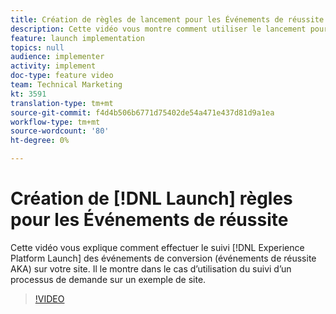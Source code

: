 ```yaml
---
title: Création de règles de lancement pour les Événements de réussite
description: Cette vidéo vous montre comment utiliser le lancement pour effectuer le suivi des événements de conversion (événements de réussite AKA) sur votre site. Il le montre dans le cas d'utilisation du suivi d'un processus de demande sur un exemple de site.
feature: launch implementation
topics: null
audience: implementer
activity: implement
doc-type: feature video
team: Technical Marketing
kt: 3591
translation-type: tm+mt
source-git-commit: f4d4b506b6771d75402de54a471e437d81d9a1ea
workflow-type: tm+mt
source-wordcount: '80'
ht-degree: 0%

---
```



# Création de [!DNL Launch] règles  pour les Événements de réussite

Cette vidéo vous explique comment effectuer le suivi [!DNL Experience Platform Launch] des événements de conversion (événements de réussite AKA) sur votre site. Il le montre dans le cas d’utilisation du suivi d’un processus de demande sur un exemple de site.

>[!VIDEO](https://video.tv.adobe.com/v/28778/?quality=12)
